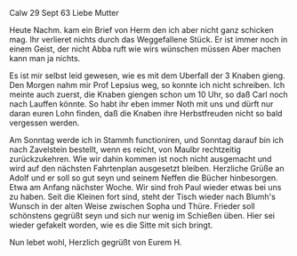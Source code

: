  Calw 29 Sept 63
Liebe Mutter

Heute Nachm. kam ein Brief von Herm den ich aber nicht ganz schicken mag. Ihr verlieret nichts durch das Weggefallene Stück. Er ist immer noch in einem Geist, der nicht Abba ruft wie wirs wünschen müssen Aber machen kann man ja nichts.

Es ist mir selbst leid gewesen, wie es mit dem Uberfall der 3 Knaben gieng. Den Morgen nahm mir Prof Lepsius weg, so konnte ich nicht schreiben. Ich meinte auch zuerst, die Knaben giengen schon um 10 Uhr, so daß Carl noch nach Lauffen könnte. So habt ihr eben immer Noth mit uns und dürft nur daran euren Lohn finden, daß die Knaben ihre Herbstfreuden nicht so bald vergessen werden.

Am Sonntag werde ich in Stammh functioniren, und Sonntag darauf bin ich nach Zavelstein bestellt, wenn es reicht, von Maulbr rechtzeitig zurückzukehren. Wie wir dahin kommen ist noch nicht ausgemacht und wird auf den nächsten Fahrtenplan ausgesetzt bleiben. Herzliche Grüße an Adolf und er soll so gut seyn und seinem Neffen die Bücher hinbesorgen. Etwa am Anfang nächster Woche. Wir sind froh Paul wieder etwas bei uns zu haben. Seit die Kleinen fort sind, steht der Tisch wieder nach Blumh's Wunsch in der alten Weise zwischen Sopha und Thüre. Frieder soll schönstens gegrüßt seyn und sich nur wenig im Schießen üben. Hier sei wieder gefakelt worden, wie es die Sitte mit sich bringt.

Nun lebet wohl, Herzlich gegrüßt von
 Eurem H.
